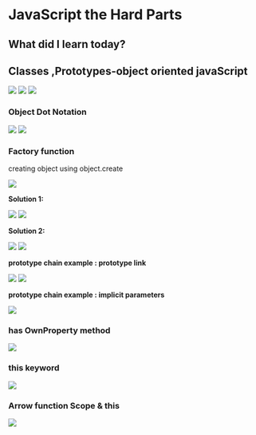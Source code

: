 <h1>JavaScript the Hard Parts</h1>
<h2>What did I learn today?</h2>
<h2>Classes ,Prototypes-object oriented javaScript</h2>
<img src ="https://github.com/Rawan969/Mastering-JavaScript-in-20-Days/assets/121896627/f1823e3f-2359-4e6c-9e46-7fc4df01d42d">
<img src ="https://github.com/Rawan969/Mastering-JavaScript-in-20-Days/assets/121896627/a499d27a-2e8d-4804-8450-ba289a25c02e">
<img src ="https://github.com/Rawan969/Mastering-JavaScript-in-20-Days/assets/121896627/2eff9af7-7fbf-41f4-b71c-d77278faaeb5">
<h3>Object Dot Notation</h3>
<img src ="https://github.com/Rawan969/Mastering-JavaScript-in-20-Days/assets/121896627/689dc2e2-5c23-44d5-b40f-a151cd8f9b72">
<img src ="https://github.com/Rawan969/Mastering-JavaScript-in-20-Days/assets/121896627/db480415-c618-4a9e-9ed9-f80673436308">
<h3>Factory function</h3>
<p>creating object using object.create</p>
<img src ="https://github.com/Rawan969/Mastering-JavaScript-in-20-Days/assets/121896627/4eb30082-1dc8-4fd5-a0d0-fb0ddd1921e5">
<p><strong>Solution 1:</strong></p>
<img src ="https://github.com/Rawan969/Mastering-JavaScript-in-20-Days/assets/121896627/a6d32eb1-0ce3-4970-9b35-eed463f2450e">
<img src ="https://github.com/Rawan969/Mastering-JavaScript-in-20-Days/assets/121896627/e831c288-bf51-4b0b-ac2a-f7fbf050f8bd">
<p><strong>Solution 2:</strong></p>
<img src ="https://github.com/Rawan969/Mastering-JavaScript-in-20-Days/assets/121896627/55c803f4-adae-413c-bd89-8189399dc7af">
<img src ="https://github.com/Rawan969/Mastering-JavaScript-in-20-Days/assets/121896627/cb23274e-8d8b-473f-bf20-042a45c646dd">
<p><strong>prototype chain example : prototype link</strong></p>
<img src ="https://github.com/Rawan969/Mastering-JavaScript-in-20-Days/assets/121896627/6a09a8fd-ae3a-4bb8-b92c-8b1e5a5705ca">
<img src ="https://github.com/Rawan969/Mastering-JavaScript-in-20-Days/assets/121896627/96d60792-1b43-47ba-a9d9-311ea3220413">
<p><strong>prototype chain example : implicit parameters</strong></p>
<img src ="https://github.com/Rawan969/Mastering-JavaScript-in-20-Days/assets/121896627/0c5150bc-35fc-4650-a480-2ac9f6465185">
<h3>has OwnProperty method</h3>
<img src ="https://github.com/Rawan969/Mastering-JavaScript-in-20-Days/assets/121896627/2db72aa6-9023-4be5-8306-2170604c4de8">
<h3>this keyword</h3>
<img src ="https://github.com/Rawan969/Mastering-JavaScript-in-20-Days/assets/121896627/257b3102-1bd7-4d4a-bee2-13ed17966dfd">
<h3>Arrow function Scope & this </h3>
<img src  ="https://github.com/Rawan969/Mastering-JavaScript-in-20-Days/assets/121896627/72d653d8-98c1-462e-aa24-3ca2a957dc52)">


